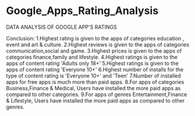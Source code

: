 # Google_Apps_Rating_Analysis
DATA ANALYSIS OF GOOGLE APP'S RATINGS


Conclusion:
1.Highest rating is given to the apps of categories education , event and art & culture.
2.Highest reviews is given to the apps of categories communication,social and game.
3.Highest prices is given to the apps of categories finance,family and lifestyle.
4.Highest ratings is given to the apps of content rating 'Adults only 18+'
5.Highest ratings is given to the apps of content rating 'Everyone 10+'
6.Highest number of installs for the type of content rating is 'Everyone 10+' and 'Teen'
7.Number of installed apps for free apps is much more than paid apps.
8.For apps of categories Business,Finance & Medical, Users have installed the more paid apps as compared to other categories.
9.For apps of genres Entertainment,Finance & Lifestyle, Users have installed the more paid apps as compared to other genres.

